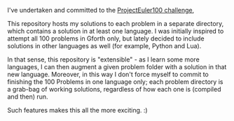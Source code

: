 I've undertaken and committed to the [ProjectEuler100 challenge](https://www.freecodecamp.org/news/projecteuler100-coding-challenge-competitive-programming/),

This repository hosts my solutions to each problem in a separate directory,
which contains a solution in at least one language. I was initially inspired
to attempt all 100 problems in Gforth only, but lately decided to include
solutions in other languages as well (for example, Python and Lua).

In that sense, this repository is "extensible" - as I learn some more languages,
I can then augment a given problem folder with a solution in that new language.
Moreover, in this way I don't force myself to commit to finishing the 100
Problems in one language only; each problem directory is a grab-bag of working
solutions, regardless of how each one is (compiled and then) run.

Such features makes this all the more exciting. :)
